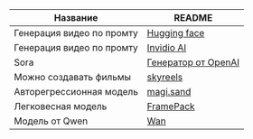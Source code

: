 | Название | README |
| ------ | ------ |
|Генерация видео по промту|[Hugging face](https://huggingface.co/cerspense/zeroscope_v2_576w)|
|Генерация видео по промту|[Invidio AI](https://ai.invideo.io/workspace/8dc0c550-6f26-4f3a-b794-c519afa6a27b/v2-copilot)|
|Sora|[Генератор от OpenAI](https://sora.com/library)|
|Можно создавать фильмы|[skyreels](https://www.skyreels.ai/home)|
|Авторегрессионная модель|[magi.sand](https://magi.sand.ai/app/projects)|
|Легковесная модель|[FramePack](https://github.com/lllyasviel/FramePack)|
|Модель от Qwen|[Wan](https://wan.video/)|
